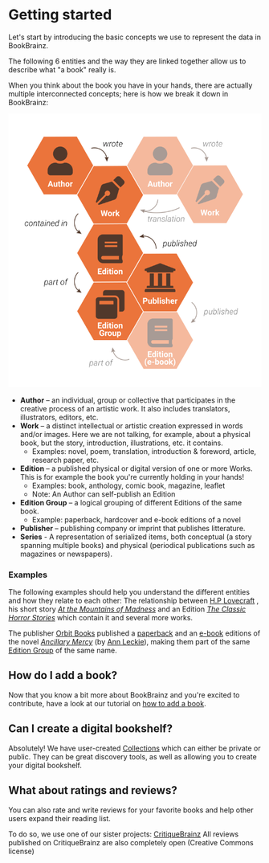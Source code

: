 # Getting started

Let's start by introducing the basic concepts we use to represent the data in BookBrainz.

The following 6 entities and the way they are linked together allow us to describe what "a book" really is.

When you think about the book you have in your hands, there are actually multiple interconnected concepts; here is how we break it down in BookBrainz:

![Entity relationships](images/entity_relationships.svg)

* **Author** – an individual, group or collective that participates in the creative process of an artistic work. It also includes translators, illustrators, editors, etc.
* **Work** – a distinct intellectual or artistic creation expressed in words and/or images. Here we are not talking, for example, about a physical book, but the story, introduction,  illustrations, etc. it contains.
	- Examples: novel, poem, translation, introduction & foreword, article, research paper, etc.
* **Edition** – a published physical or digital version of one or more Works. This is for example the book you're currently holding in your hands!
	- Examples: book, anthology, comic book, magazine, leaflet
	- Note: An Author can self-publish an Edition
* **Edition Group** – a logical grouping of different Editions of the same book.
	- Example: paperback, hardcover and e-book editions of a novel
* **Publisher** – publishing company or imprint that publishes litterature.
* **Series** - A representation of serialized items, both conceptual (a story spanning multiple books) and physical (periodical publications such as magazines or newspapers).

### Examples
The following examples should help you understand the different entities and how they relate to each other:
The relationship between [H.P Lovecraft](https://bookbrainz.org/author/ac59097e-7f86-436d-9308-f6e63871ceff) , his short story [*At the Mountains of Madness*](https://bookbrainz.org/work/97eafaf5-377a-4703-a12e-d66a30fcfda1) and an Edition [*The Classic Horror Stories*](https://bookbrainz.org/edition/b3ed75ea-9f74-44fa-833e-fa2c895c6b12) which contain it and several more works.

The publisher [Orbit Books](https://bookbrainz.org/publisher/b065b24d-136f-45e3-badc-48aea4728c73) published a [paperback](https://bookbrainz.org/edition/54331325-d11b-47f4-bb74-0485e582c52e) and an [e-book](https://bookbrainz.org/edition/3fa9fdcd-098d-4ec1-82e4-f5fdfb92c41f) editions of the novel [*Ancillary Mercy*](https://bookbrainz.org/work/74b96fa7-e19d-4690-bb63-6fa3c07527f6) (by [Ann Leckie](https://bookbrainz.org/author/b2507eee-1391-47c5-93e6-ca972bd8e0e0)), making them part of the same [Edition Group](https://bookbrainz.org/edition-group/540e9c4a-f9fa-427b-a41f-bb12c48f902b) of the same name.


## How do I add a book?

Now that you know a bit more about BookBrainz and you're excited to contribute, have a look at our tutorial on [how to add a book](./tutorials/add-a-book.md).


## Can I create a digital bookshelf?

Absolutely!
We have user-created [Collections](https://bookbrainz.org/collections) which can either be private or public.
They can be great discovery tools, as well as allowing you to create your digital bookshelf.

## What about ratings and reviews?

You can also rate and  write reviews for your favorite books and help other users expand their reading list.

To do so, we use one of our sister projects: [CritiqueBrainz](https://critiquebrainz.org/)
All reviews published on CritiqueBrainz are also completely open (Creative Commons license)